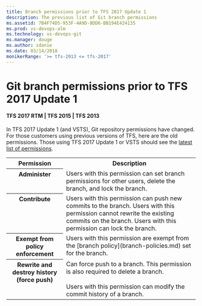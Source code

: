 ```yaml
---
title: Branch permissions prior to TFS 2017 Update 1
description: The previous list of Git branch permissions
ms.assetid: 7B4F74D5-953F-4A9D-8DD6-BB194E424135
ms.prod: vs-devops-alm
ms.technology: vs-devops-git 
ms.manager: douge
ms.author: sdanie
ms.date: 03/14/2018
monikerRange: '>= tfs-2013 <= tfs-2017'
---
```



# Git branch permissions prior to TFS 2017 Update 1

#### TFS 2017 RTM | TFS 2015 | TFS 2013

In TFS 2017 Update 1 (and VSTS), Git repository permissions have changed.
For those customers using previous versions of TFS, here are the old permissions.
Those using TFS 2017 Update 1 or VSTS should see the [latest list of permissions](branch-permissions.md).

<table valign="top" width="100%">
<tbody valign="top">
	<tr>
		<th width="30%">Permission</th>
		<th width="70%">Description</th>
	</tr>
	<tr>
		<th id="git-administer-permission">Administer</th>
		<td>
			Users with this permission can set branch permissions for other users, delete the branch, and lock the branch.
		</td>
	</tr>
	<tr>
		<th id="git-contribute-permission">Contribute</th>
		<td>
			Users with this permission can push new commits to the branch. Users with this permission cannot rewrite the existing commits on the branch.
			Users with this permission can lock the branch.
		</td>
	</tr>
	<tr>
		<th id="git-exempt-from-policy-enforcement-permission">Exempt from policy enforcement</th>
		<td>
			Users with this permission are exempt from the [branch policy](branch-policies.md) set for the branch.
		</td>
	</tr>
	<tr>
		<th id="git-rewrite-and-destroy-history-permission">Rewrite and destroy history (force push)</th>
		<td>
			Can force push to a branch.
			This permission is also required to delete a branch.<br /><br />
			Users with this permission can modify the commit history of a branch.
		</td>
	</tr>
</tbody>
</table>
 
